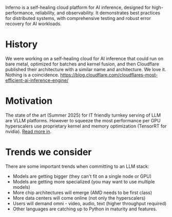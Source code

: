 
Inferno is a self-healing cloud platform for AI inference, designed for high-performance, reliability, and observability. It demonstrates best practices for distributed systems, with comprehensive testing and robust error recovery for AI workloads.

# History
We were working on a self-healing cloud for AI inference that could run on bare metal, optimized for batches and kernel fusion, and then Cloudflare published their architecture with a similar name and architecture. We love it. Nothing is a coincidence. https://blog.cloudflare.com/cloudflares-most-efficient-ai-inference-engine/

# Motivation
The state of the art (Summer 2025) for IT friendly turnkey serving of LLM are VLLM platforms. However to squeeze the most performance per GPU hyperscalers use proprietary kernel and memory optimization (TensorRT for nvidia). [Read more in](./state-of-the-art-2025.md).

# Trends we consider
There are some important trends when committing to an LLM stack:
- Models are getting bigger (they can't fit on a single node or GPU)
- Models are getting more specialized (you may want to use multiple models)
- More chip architectures will emerge (AMD needs to be first class)
- More data centers will come online (not only the hyperscalers)
- Users will demand omni - video, audio, text (higher throughput required)
- Other languages are catching up to Python in maturity and features.
